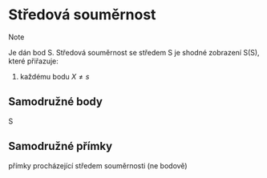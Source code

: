 # Středová souměrnost

> [!NOTE]
> Je dán bod S. Středová souměrnost se středem S je shodné zobrazení S(S), které přiřazuje:
> 1. každému bodu $X\ne s$

## Samodružné body
S
## Samodružné přímky
přímky procházející středem souměrnosti (ne bodově)